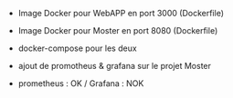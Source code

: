 - Image Docker pour WebAPP en port 3000 (Dockerfile)
- Image Docker pour Moster en port 8080 (Dockerfile)
- docker-compose pour les deux
- ajout de promotheus & grafana sur le projet Moster

- prometheus : OK / Grafana : NOK